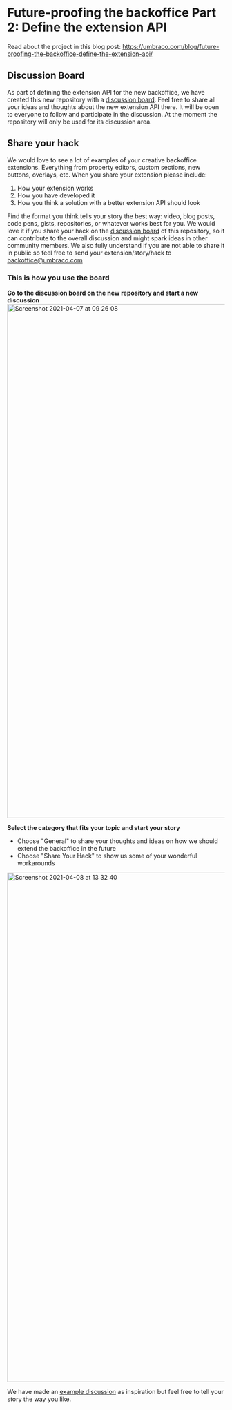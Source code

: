 # Future-proofing the backoffice Part 2: Define the extension API

Read about the project in this blog post: https://umbraco.com/blog/future-proofing-the-backoffice-define-the-extension-api/

## Discussion Board

As part of defining the extension API for the new backoffice, we have created this new repository with a [discussion board](https://github.com/umbraco/DefineBackofficeExtensionAPI/discussions). Feel free to share all your ideas and thoughts about the new extension API there. It will be open to everyone to follow and participate in the discussion. At the moment the repository will only be used for its discussion area.


## Share your hack
We would love to see a lot of examples of your creative backoffice extensions. Everything from property editors, custom sections, new buttons, overlays, etc. When you share your extension please include:

1. How your extension works
2. How you have developed it
3. How you think a solution with a better extension API should look

Find the format you think tells your story the best way: video, blog posts, code pens, gists, repositories, or whatever works best for you. We would love it if you share your hack on the [discussion board](https://github.com/umbraco/DefineBackofficeExtensionAPI/discussions) of this repository, so it can contribute to the overall discussion and might spark ideas in other community members. We also fully understand if you are not able to share it in public so feel free to send your extension/story/hack to backoffice@umbraco.com

### This is how you use the board

**Go to the discussion board on the new repository and start a new discussion**
<img width="1191" alt="Screenshot 2021-04-07 at 09 26 08" src="https://user-images.githubusercontent.com/6078361/114006721-f8992300-9860-11eb-8f78-283166278573.png">


**Select the category that fits your topic and start your story**

* Choose "General" to share your thoughts and ideas on how we should extend the backoffice in the future
* Choose "Share Your Hack" to show us some of your wonderful workarounds

<img width="1180" alt="Screenshot 2021-04-08 at 13 32 40" src="https://user-images.githubusercontent.com/6078361/114019687-ffc72d80-986e-11eb-8c83-3561766229e4.png">


We have made an [example discussion](https://github.com/umbraco/DefineBackofficeExtensionAPI/discussions/2) as inspiration but feel free to tell your story the way you like.
